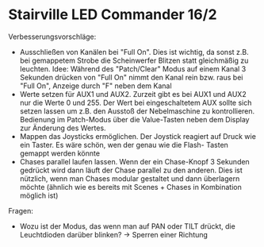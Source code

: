 # Stairville LED Commander 16/2

Verbesserungsvorschläge:
* Ausschließen von Kanälen bei "Full On". Dies ist wichtig, da sonst z.B. bei gemappetem Strobe die Scheinwerfer Blitzen
  statt gleichmäßig zu leuchten.
  Idee: Während des "Patch/Clear" Modus auf einem Kanal 3 Sekunden drücken von "Full On" nimmt den Kanal rein bzw. raus
  bei "Full On", Anzeige durch "F" neben dem Kanal
* Werte setzen für AUX1 und AUX2. Zurzeit gibt es bei AUX1 und AUX2 nur die Werte 0 und 255. Der Wert bei eingeschaltetem
  AUX sollte sich setzen lassen um z.B. den Ausstoß der Nebelmaschine zu kontrollieren. Bedienung im Patch-Modus über
  die Value-Tasten neben dem Display zur Änderung des Wertes.
* Mappen das Joysticks ermöglichen. Der Joystick reagiert auf Druck wie ein Taster. Es wäre schön, wen der genau wie die Flash-
  Tasten gemappt werden könnte
* Chases parallel laufen lassen. Wenn der ein Chase-Knopf 3 Sekunden gedrückt wird dann läuft der Chase parallel zu
  den anderen. Dies ist nützlich, wenn man Chases modular gestaltet und dann überlagern möchte (ähnlich wie es bereits
  mit Scenes + Chases in Kombination möglich ist)

Fragen:
* Wozu ist der Modus, das wenn man auf PAN oder TILT drückt, die Leuchtdioden darüber blinken?
  -> Sperren einer Richtung

